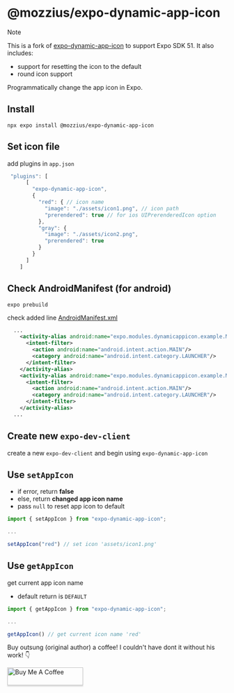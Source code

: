 # @mozzius/expo-dynamic-app-icon

>[!NOTE]
> This is a fork of [expo-dynamic-app-icon](https://github.com/outsung/expo-dynamic-app-icon) to support Expo SDK 51.
> It also includes:
> - support for resetting the icon to the default
> - round icon support

Programmatically change the app icon in Expo.

## Install

```
npx expo install @mozzius/expo-dynamic-app-icon
```

## Set icon file

add plugins in `app.json`

```typescript
 "plugins": [
      [
        "expo-dynamic-app-icon",
        {
          "red": { // icon name
            "image": "./assets/icon1.png", // icon path
            "prerendered": true // for ios UIPrerenderedIcon option
          },
          "gray": {
            "image": "./assets/icon2.png",
            "prerendered": true
          }
        }
      ]
    ]
```

## Check AndroidManifest (for android)

```
expo prebuild
```

check added line
[AndroidManifest.xml](./example/android/app/src/main/AndroidManifest.xml#L33-L44)

```xml
  ...
    <activity-alias android:name="expo.modules.dynamicappicon.example.MainActivityred" android:enabled="false" android:exported="true" android:icon="@mipmap/red" android:targetActivity=".MainActivity">
      <intent-filter>
        <action android:name="android.intent.action.MAIN"/>
        <category android:name="android.intent.category.LAUNCHER"/>
      </intent-filter>
    </activity-alias>
    <activity-alias android:name="expo.modules.dynamicappicon.example.MainActivitygray" android:enabled="false" android:exported="true" android:icon="@mipmap/gray" android:targetActivity=".MainActivity">
      <intent-filter>
        <action android:name="android.intent.action.MAIN"/>
        <category android:name="android.intent.category.LAUNCHER"/>
      </intent-filter>
    </activity-alias>
  ...
```

## Create new `expo-dev-client`

create a new `expo-dev-client` and begin using `expo-dynamic-app-icon`

## Use `setAppIcon`

- if error, return **false**
- else, return **changed app icon name**
- pass `null` to reset app icon to default

```typescript
import { setAppIcon } from "expo-dynamic-app-icon";

...

setAppIcon("red") // set icon 'assets/icon1.png'
```

## Use `getAppIcon`

get current app icon name

- default return is `DEFAULT`

```typescript
import { getAppIcon } from "expo-dynamic-app-icon";

...

getAppIcon() // get current icon name 'red'
```

Buy outsung (original author) a coffee! I couldn't have dont it without his work! 👇

<a href="https://www.buymeacoffee.com/outsung" target="_blank"><img src="https://www.buymeacoffee.com/assets/img/custom_images/orange_img.png" alt="Buy Me A Coffee" style="height: 41px !important;width: 174px !important;box-shadow: 0px 3px 2px 0px rgba(190, 190, 190, 0.5) !important;-webkit-box-shadow: 0px 3px 2px 0px rgba(190, 190, 190, 0.5) !important;" ></a>
